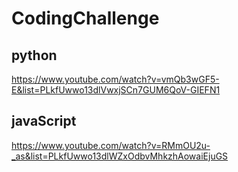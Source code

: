 # CodingChallenge

## python
 https://www.youtube.com/watch?v=vmQb3wGF5-E&list=PLkfUwwo13dlVwxjSCn7GUM6QoV-GIEFN1
## javaScript
 https://www.youtube.com/watch?v=RMmOU2u-_as&list=PLkfUwwo13dlWZxOdbvMhkzhAowaiEjuGS